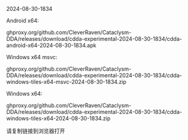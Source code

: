 2024-08-30-1834

Android x64:

ghproxy.org/github.com/CleverRaven/Cataclysm-DDA/releases/download/cdda-experimental-2024-08-30-1834/cdda-android-x64-2024-08-30-1834.apk

Windows x64 msvc:

ghproxy.org/github.com/CleverRaven/Cataclysm-DDA/releases/download/cdda-experimental-2024-08-30-1834/cdda-windows-tiles-x64-msvc-2024-08-30-1834.zip

Windows x64:

ghproxy.org/github.com/CleverRaven/Cataclysm-DDA/releases/download/cdda-experimental-2024-08-30-1834/cdda-windows-tiles-x64-2024-08-30-1834.zip

请复制链接到浏览器打开

